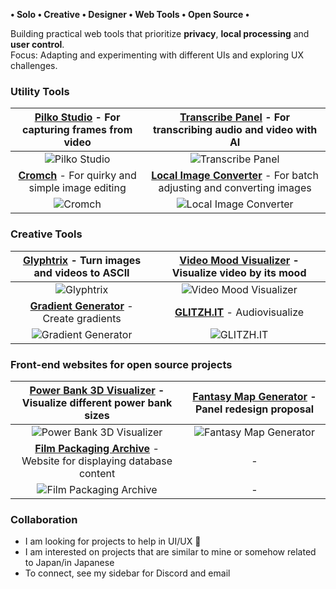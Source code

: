 **• Solo • Creative • Designer • Web Tools • Open Source •**

Building practical web tools that prioritize **privacy**, **local processing** and **user control**.  
Focus: Adapting and experimenting with different UIs and exploring UX challenges.

### Utility Tools

| **[Pilko Studio](https://github.com/LandoNikko/Pilko-Frame-Capture-Studio)** - For capturing frames from video| **[Transcribe Panel](https://github.com/LandoNikko/Transcribe-Panel)** - For transcribing audio and video with AI |
| :------------: | :------------: |
| ![Pilko Studio](https://i.imgur.com/d6ldSgT.jpeg) | ![Transcribe Panel](https://i.imgur.com/ov6zNFm.jpeg) |
| **[Cromch](https://github.com/LandoNikko/Cromch)** - For quirky and simple image editing | **[Local Image Converter](https://github.com/LandoNikko/Local-Image-Converter)** - For batch adjusting and converting images |
| ![Cromch](https://i.imgur.com/dgAOhQy.jpeg) | ![Local Image Converter](https://i.imgur.com/jmJrHSc.jpeg) |

### Creative Tools

| **[Glyphtrix](https://github.com/LandoNikko/Glyphtrix)** - Turn images and videos to ASCII | **[Video Mood Visualizer](https://github.com/LandoNikko/Video-Mood-Visualizer)** - Visualize video by its mood |
| :------------: | :------------: |
| ![Glyphtrix](https://i.imgur.com/0Nia9gW.jpeg) | ![Video Mood Visualizer](https://i.imgur.com/xJXtAm7.jpeg) |
| **[Gradient Generator](https://github.com/LandoNikko/Gradient-Generator)** - Create gradients | **[GLITZH.IT](https://github.com/LandoNikko/GLITZH.IT)** - Audiovisualize |
| ![Gradient Generator](https://i.imgur.com/LtbXOMh.jpeg) | ![GLITZH.IT](https://i.imgur.com/jESjUCC.jpeg) |

### Front-end websites for open source projects

| **[Power Bank 3D Visualizer](https://github.com/LandoNikko/Power-Bank-3D-Visualizer)** - Visualize different power bank sizes | **[Fantasy Map Generator](https://github.com/LandoNikko/Fantasy-Map-Generator)** - Panel redesign proposal |
| :------------: | :------------: |
| ![Power Bank 3D Visualizer](https://i.imgur.com/CJtKi2a.jpeg) | ![Fantasy Map Generator](https://i.imgur.com/wunrWUn.jpeg) |
| **[Film Packaging Archive](https://github.com/LandoNikko/Film-Packaging)** - Website for displaying database content | - |
| ![Film Packaging Archive](https://i.imgur.com/JaZtovM.jpeg) | - |

### Collaboration

- I am looking for projects to help in UI/UX 🤝
- I am interested on projects that are similar to mine or somehow related to Japan/in Japanese
- To connect, see my sidebar for Discord and email
